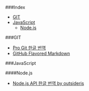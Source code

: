 ###Index
* [GIT](#git)
* [JavaScript](#javascript)
    * [Node.js](#nodejs)

###GIT
* [Pro Git 한글 번역](http://git-scm.com/book/ko/)
* [GitHub Flavored Markdown](https://help.github.com/articles/github-flavored-markdown)

###JavaScript

####Node.js
* [Node.js API 한글 번역 by outsideris](http://nodejs.sideeffect.kr/docs/)
